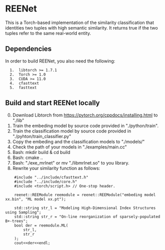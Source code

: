 # REENet

This is a Torch-based implementation of the similarity classification that identities two tuples with high semantic similarity. 
It returns true if the two tuples refer to the same real-world entity.

Dependencies
-------
In order to build REENet, you also need the following:
```
  1.  libtorch >= 1.7.1
  2.  Torch >= 1.0
  3.  CUDA >= 11.0
  4.  cfasttext
  5.  fasttext
```

Build and start REENet locally
-------

0. Download Libtorch from https://pytorch.org/cppdocs/installing.html to "./lib"
1. Train the embeding model by source code provided in "./python/train".
2. Train the classification model by source code provided in "./pyhton/train_classifier.py"
3. Copy the embeding and the classification models to "./models/"
5. Check the path of your models in "./examples/main.cc"
4. Bash: mkdir build & cd build
5. Bash: cmake ..
6. Bash: "./exe_mrlnet" or mv "./libmrlnet.so" to you library.
7. Rewrite your similarity function as follows:

```
    #include "../include/cfasttext.h"
    #include "../include/core.h"
    #include <torch/script.h> // One-stop header.
    
    reenet::REEModule reemodule = reenet::REEModule("embeding model xx.bin", "ML model xx.pt");

    std::string str_l = "Modeling High-Dimensional Index Structures using Sampling";
    std::string str_r = "On-line reorganization of sparsely-populated B+-trees";
    bool der = reemodule.ML(
        str_l,
        str_r
    );
    cout<<der<<endl;
```

